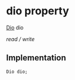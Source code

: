 


# dio property






[Dio](https://pub.dev/documentation/dio/4.0.0/dio/Dio-class.html) dio
  
_read / write_






## Implementation

```dart
Dio dio;


```







